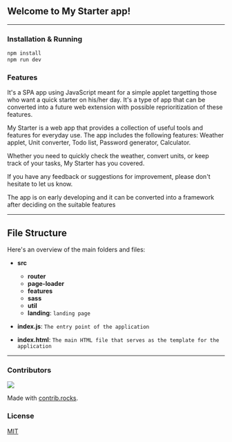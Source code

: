 ## Welcome to My Starter app!

---

### Installation & Running

```js
npm install
npm run dev
```

### Features

It's a SPA app using JavaScript meant for a simple applet targetting those who want a quick starter on his/her day. It's a type of app that can be converted into a future web extension with possible reprioritization of these features.

My Starter is a web app that provides a collection of useful tools and features for everyday use. The app includes the following features: Weather applet, Unit converter, Todo list, Password generator, Calculator.

Whether you need to quickly check the weather, convert units, or keep track of your tasks, My Starter has you covered.

If you have any feedback or suggestions for improvement, please don't hesitate to let us know.

The app is on early developing and it can be converted into a framework after deciding on the suitable features

---

## File Structure

Here's an overview of the main folders and files:

- **src**

  - **router**
  - **page-loader**
  - **features**
  - **sass**
  - **util**
  - **landing**: `landing page`

- **index.js**: `The entry point of the application`
- **index.html**: `The main HTML file that serves as the template for the application`

---

### Contributors

<a href="https://github.com/amromoorie/my-starter/graphs/contributors">
  <img src="https://contrib.rocks/image?repo=amromoorie/my-starter" />
</a>

Made with [contrib.rocks](https://contrib.rocks).

### License

[MIT](https://choosealicense.com/licenses/mit/)
